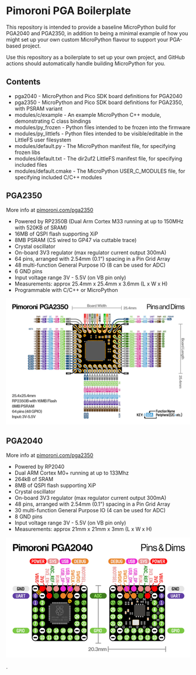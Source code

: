 # Pimoroni PGA Boilerplate

This repository is intended to provide a baseline MicroPython build for PGA2040
and PGA2350, in addition to being a minimal example of how you might set up your
own custom MicroPython flavour to support your PGA-based project.

Use this repository as a boilerplate to set up your own project, and GitHub actions
should automatically handle building MicroPython for you.

## Contents

* pga2040 - MicroPython and Pico SDK board definitions for PGA2040
* pga2350 - MicroPython and Pico SDK board definitions for PGA2350, with PSRAM variant
* modules/c/example - An example MicroPython C++ module, demonstrating C class bindings
* modules/py_frozen - Python files intended to be frozen into the firmware
* modules/py_littlefs - Python files intended to be visible/editable in the LittleFS user filesystem
* modules/default.py - The MicroPython manifest file, for specifying frozen libs
* modules/default.txt - The dir2uf2 LittleFS manifest file, for specifying included files
* modules/default.cmake - The MicroPython USER_C_MODULES file, for specifying included C/C++ modules

## PGA2350

More info at [pimoroni.com/pga2350](https://pimoroni.com/pga2350)

* Powered by RP2350B (Dual Arm Cortex M33 running at up to 150MHz with 520KB of SRAM)
* 16MB of QSPI flash supporting XiP
* 8MB PSRAM (CS wired to GP47 via cuttable trace)
* Crystal oscillator
* On-board 3V3 regulator (max regulator current output 300mA)
* 64 pins, arranged with 2.54mm (0.1") spacing in a Pin Grid Array
* 48 multi-function General Purpose IO (8 can be used for ADC)
* 6 GND pins
* Input voltage range 3V - 5.5V (on VB pin only)
* Measurements: approx 25.4mm x 25.4mm x 3.6mm (L x W x H)
* Programmable with C/C++ or MicroPython

![Pinout diagram for the PGA2350](pga2350_pinout_diagram.webp)

## PGA2040

More info at [pimoroni.com/pga2350](pimoroni.com/pga2040)

* Powered by RP2040
* Dual ARM Cortex M0+ running at up to 133Mhz
* 264kB of SRAM
* 8MB of QSPI flash supporting XiP
* Crystal oscillator
* On-board 3V3 regulator (max regulator current output 300mA)
* 48 pins, arranged with 2.54mm (0.1") spacing in a Pin Grid Array
* 30 multi-function General Purpose IO (4 can be used for ADC)
* 8 GND pins
* Input voltage range 3V - 5.5V (on VB pin only)
* Measurements: approx 21mm x 21mm x 3mm (L x W x H)

![Pinout diagram for the PGA2040](pga2040.webp)

.